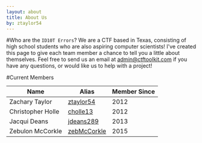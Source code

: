 ```yaml
---
layout: about
title: About Us
by: ztaylor54
---
```

<style>
		ul li {
			list-style-type: circle;
		}
		h1, h2{
		  margin-top: 10px;
		  text-align: center;
		}
		h3, h4, h5, h6 {
			margin-top: 10px;
		}
		table {
			margin: 0 auto;
		}
</style>

#Who are the `ID10T Errors`?
We are a CTF based in Texas, consisting of high school students who are also aspiring computer scientists! I've created this page to give each team member a chance to tell you a little about themselves. Feel free to send us an email at [admin@ctftoolkit.com](mailto:admin@ctftoolkit.com) if you have any questions, or would like us to help with a project!  
  
#Current Members  <br>

| Name              | Alias                                         | Member Since |
|-------------------|-----------------------------------------------|--------------|
| Zachary Taylor    | [ztaylor54](https://github.com/ztaylor54)     | 2012         |
| Christopher Holle | [cholle13](https://github.com/cholle13)       | 2012         |
| Jacqui Deans      | [jdeans289](https://github.com/jdeans289)     | 2013         |
| Zebulon McCorkle  | [zebMcCorkle](https://github.com/zebmccorkle) | 2015         |

